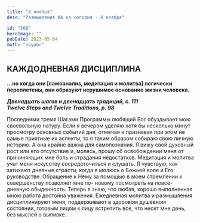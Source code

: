 ```yaml
---
title: "4 ноября"
desc: "Размышления АА на сегодня - 4 ноября"

id: "309"
heroImage: ""
pubDate: 2023-05-04
moth: "noyabr"
---
```


## КАЖДОДНЕВНАЯ ДИСЦИПЛИНА

**…но когда они [самоанализ, медитация и молитва] логически переплетены, они
образуют нерушимое основание жизни человека.**

**_Двенадцать шагов и двенадцать традиций, с. 111  
Twelve Steps and Twelve Traditions, p. 98_**

Последними тремя Шагами Программы любящий Бог обуздывает мою своевольную
натуру. Если я вечером уделяю хотя бы несколько минут просмотру основных
событий дня, отмечая и признавая при этом не самые приятные их аспекты, то я
таким образом собираю свою личную историю. А она крайне важна для
самопознания. Я вижу свой духовный рост или его отсутствие и, молясь, прошу об
освобождении меня от причиняющих мне боль и страдания недостатков. Медитация и
молитва учат меня искусству сосредоточиться и слушать. Я чувствую, как
затихают дневные страсти, когда я молюсь о Божьей воле и Его руководстве.
Обращение к Нему за помощью в моем стремлении к совершенству позволяет мне по-
новому посмотреть на повсе-дневную обыденность. Теперь я знаю, что любая,
хорошо выполненная мною работа достойна уважения. Ежедневная молитва и
размышления дисциплинируют меня, поддерживают в здоровом душевном состоянии,
готовым лицом к лицу встретить все, что несет мне день, без мыслей о выпивке.
